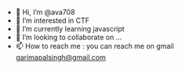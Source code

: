 - 👋 Hi, I’m @ava708
- 👀 I’m interested in CTF 
- 🌱 I’m currently learning javascript 
- 💞️ I’m looking to collaborate on ...
- 📫 How to reach me : you can reach me on gmail garimapalsingh@gmail.com 

<!---
ava708/ava708 is a ✨ special ✨ repository because its `README.md` (this file) appears on your GitHub profile.
You can click the Preview link to take a look at your changes.
--->
